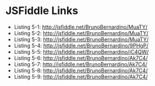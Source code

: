 # JSFiddle Links

* Listing 5-1: http://jsfiddle.net/BrunoBernardino/MuaTY/
* Listing 5-2: http://jsfiddle.net/BrunoBernardino/MuaTY/
* Listing 5-3: http://jsfiddle.net/BrunoBernardino/MuaTY/
* Listing 5-4: http://jsfiddle.net/BrunoBernardino/9PHgP/
* Listing 5-5: http://jsfiddle.net/BrunoBernardino/jC4QW/
* Listing 5-6: http://jsfiddle.net/BrunoBernardino/Ak7C4/
* Listing 5-7: http://jsfiddle.net/BrunoBernardino/Ak7C4/
* Listing 5-8: http://jsfiddle.net/BrunoBernardino/Ak7C4/
* Listing 5-9: http://jsfiddle.net/BrunoBernardino/Ak7C4/